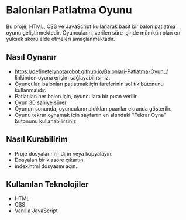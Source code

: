 
# Balonları Patlatma Oyunu

Bu proje, HTML, CSS ve JavaScript kullanarak basit bir balon patlatma oyunu geliştirmektedir. Oyuncuların, verilen süre içinde mümkün olan en yüksek skoru elde etmeleri amaçlanmaktadır.

## Nasıl Oynanır
* https://definetelynotarobot.github.io/Balonlari-Patlatma-Oyunu/ linkinden oyuna erişim sağlayabilirsiniz.
* Oyuncular, balonları patlatmak için farelerinin sol tık butonunu kullanmalıdır.
* Patlatılan her balon için, oyunculara bir puan verilir.
* Oyun 30 saniye sürer.
* Oyunun sonunda, oyuncuların aldıkları puanlar ekranda gösterilir.
* Oyunu tekrar oynamak için sayfanın en altındaki "Tekrar Oyna" butonunu kullanabilirsiniz.


## Nasıl Kurabilirim

* Proje dosyalarını indirin veya kopyalayın.
* Dosyaları bir klasöre çıkartın.
* index.html dosyasını açın.

## Kullanılan Teknolojiler

* HTML
* CSS
* Vanilla JavaScript


